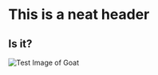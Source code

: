 # This is a neat header
## Is it?
![Test Image of Goat](https://upload.wikimedia.org/wikipedia/commons/b/b2/Hausziege_04.jpg)
